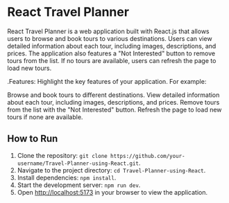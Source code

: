 # React Travel Planner

React Travel Planner is a web application built with React.js that allows users to browse and book tours to various destinations. Users can view detailed information about each tour, including images, descriptions, and prices. The application also features a "Not Interested" button to remove tours from the list. If no tours are available, users can refresh the page to load new tours.

.Features:
Highlight the key features of your application. For example:

Browse and book tours to different destinations.
View detailed information about each tour, including images, descriptions, and prices.
Remove tours from the list with the "Not Interested" button.
Refresh the page to load new tours if none are available.

## How to Run

1. Clone the repository: `git clone https://github.com/your-username/Travel-Planner-using-React.git`.
2. Navigate to the project directory: `cd Travel-Planner-using-React`.
3. Install dependencies: `npm install`.
4. Start the development server: `npm run dev`.
5. Open [http://localhost:5173](http://localhost:5173) in your browser to view the application.
